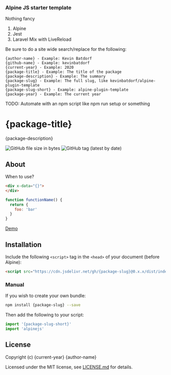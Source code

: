 ### Alpine JS starter template
Nothing fancy
1. Alpine
1. Jest
1. Laravel Mix with LiveReload

Be sure to do a site wide search/replace for the following:
```
{author-name} - Example: Kevin Batdorf
{github-name} - Example: kevinbatdorf
{current-year} - Example: 2020
{package-title} - Example: The title of the package
{package-description} - Example: The summary
{package-slug} - Example: The full slug, like kevinbatdorf/alpine-plugin-template
{package-slug-short} - Example: alpine-plugin-template
{package-year} - Example: The current year
```
TODO: Automate with an npm script like npm run setup or something

# {package-title}
{package-description}

![GitHub file size in bytes](https://img.shields.io/github/size/{package-slug}/dist/index.js?label=minified&style=flat-square)
![GitHub tag (latest by date)](https://img.shields.io/github/v/tag/{package-slug}?label=version&style=flat-square)

## About

When to use?

```html
<div x-data="{}">
</div>
```
```js
function functionName() {
  return {
    foo: 'bar'
  }
}
```
[Demo](url)

## Installation

Include the following `<script>` tag in the `<head>` of your document (before Alpine):

```html
<script src="https://cdn.jsdelivr.net/gh/{package-slug}@0.x.x/dist/index.js"></script>
```

### Manual

If you wish to create your own bundle:

```bash
npm install {package-slug} --save
```

Then add the following to your script:

```javascript
import '{package-slug-short}'
import 'alpinejs'
```

## License

Copyright (c) {current-year} {author-name}

Licensed under the MIT license, see [LICENSE.md](LICENSE.md) for details.
